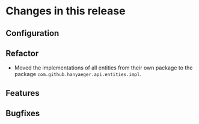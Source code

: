 # Changes in this release

## Configuration

## Refactor

* Moved the implementations of all entities from their own package to the
  package `com.github.hanyaeger.api.entities.impl`.

## Features

## Bugfixes
